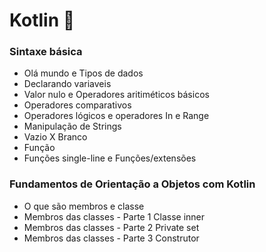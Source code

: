 # Kotlin :green_heart:

### Sintaxe básica
* Olá mundo e Tipos de dados
* Declarando variaveis
* Valor nulo e Operadores aritiméticos básicos
* Operadores comparativos
* Operadores lógicos e operadores In e Range
* Manipulação de Strings
* Vazio X Branco
* Função
* Funções single-line e Funções/extensões

### Fundamentos de Orientação a Objetos com Kotlin
* O que são membros e classe
* Membros das classes - Parte 1 Classe inner 
* Membros das classes - Parte 2 Private set
* Membros das classes - Parte 3 Construtor